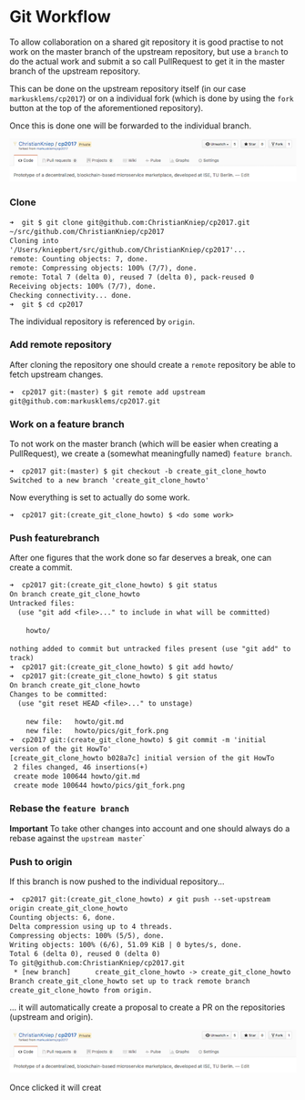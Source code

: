 # Git Workflow

To allow collaboration on a shared git repository it is good practise to not work on the master branch of the upstream repository, but use a `branch` to do the actual work and submit a so call PullRequest to get it in the master branch of the upstream repository.

This can be done on the upstream repository itself (in our case `markusklems/cp2017`) or on a individual fork (which is done by using the `fork` button at the top of the aforementioned repository).

Once this is done one will be forwarded to the individual branch.

![](pics/git_fork.png)

### Clone
```
➜  git $ git clone git@github.com:ChristianKniep/cp2017.git ~/src/github.com/ChristianKniep/cp2017
Cloning into '/Users/kniepbert/src/github.com/ChristianKniep/cp2017'...
remote: Counting objects: 7, done.
remote: Compressing objects: 100% (7/7), done.
remote: Total 7 (delta 0), reused 7 (delta 0), pack-reused 0
Receiving objects: 100% (7/7), done.
Checking connectivity... done.
➜  git $ cd cp2017
```

The individual repository is referenced by `origin`.

### Add remote repository

After cloning the repository one should create a `remote` repository be able to fetch upstream changes.

```
➜  cp2017 git:(master) $ git remote add upstream git@github.com:markusklems/cp2017.git
```

### Work on a feature branch

To not work on the master branch (which will be easier when creating a PullRequest), we create a (somewhat meaningfully named) `feature branch`.

```
➜  cp2017 git:(master) $ git checkout -b create_git_clone_howto 
Switched to a new branch 'create_git_clone_howto'
```
Now everything is set to actually do some work.

```
➜  cp2017 git:(create_git_clone_howto) $ <do some work>
```

### Push featurebranch 

After one figures that the work done so far deserves a break, one can create a commit.

```
➜  cp2017 git:(create_git_clone_howto) $ git status 
On branch create_git_clone_howto
Untracked files:
  (use "git add <file>..." to include in what will be committed)
 
	howto/
 
nothing added to commit but untracked files present (use "git add" to track)
➜  cp2017 git:(create_git_clone_howto) $ git add howto/
➜  cp2017 git:(create_git_clone_howto) $ git status
On branch create_git_clone_howto
Changes to be committed:
  (use "git reset HEAD <file>..." to unstage)

	new file:   howto/git.md
	new file:   howto/pics/git_fork.png
➜  cp2017 git:(create_git_clone_howto) $ git commit -m 'initial version of the git HowTo'
[create_git_clone_howto b028a7c] initial version of the git HowTo
 2 files changed, 46 insertions(+)
 create mode 100644 howto/git.md
 create mode 100644 howto/pics/git_fork.png
```

### Rebase the `feature branch`

**Important** To take other changes into account and one should always do a rebase against the `upstream master`\`

### Push to origin
If this branch is now pushed to the individual repository...

```
➜  cp2017 git:(create_git_clone_howto) ✗ git push --set-upstream origin create_git_clone_howto
Counting objects: 6, done.
Delta compression using up to 4 threads.
Compressing objects: 100% (5/5), done.
Writing objects: 100% (6/6), 51.09 KiB | 0 bytes/s, done.
Total 6 (delta 0), reused 0 (delta 0)
To git@github.com:ChristianKniep/cp2017.git
 * [new branch]      create_git_clone_howto -> create_git_clone_howto
Branch create_git_clone_howto set up to track remote branch create_git_clone_howto from origin.
```

... it will automatically create a proposal to create a PR on the repositories (upstream and origin).

![](pics/git_fork.png)

Once clicked it will creat
